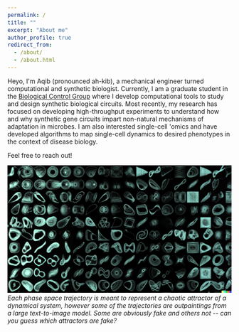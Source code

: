 ```yaml
---
permalink: /
title: ""
excerpt: "About me"
author_profile: true
redirect_from: 
  - /about/
  - /about.html
---
```


Heyo, I'm Aqib (pronounced ah-kib), a mechanical engineer turned computational and synthetic biologist. Currently, I am a graduate student in the [Biological Control Group](https://yeung.me.ucsb.edu/) where I develop computational tools to study and design synthetic biological circuits. Most recently, my research has focused on developing high-throughput experiments to understand how and why synthetic gene circuits impart non-natural mechanisms of adaptation in microbes. I am also interested single-cell 'omics and have developed algorithms to map single-cell dynamics to desired phenotypes in the context of disease biology. 

Feel free to reach out!

![chaos](/images/dalle_double_chaoticattractor_gen.png)  
*Each phase space trajectory is meant to represent a chaotic attractor of a dynamical system, however some of the trajectories are outpaintings from a large text-to-image model. Some are obviously fake and others not -- can you guess which attractors are fake?* 
